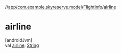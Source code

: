 //[app](../../../index.md)/[com.example.skyreserve.model](../index.md)/[FlightInfo](index.md)/[airline](airline.md)

# airline

[androidJvm]\
val [airline](airline.md): [String](https://kotlinlang.org/api/latest/jvm/stdlib/kotlin/-string/index.html)

